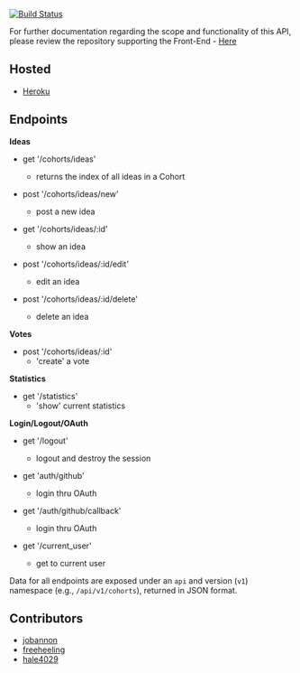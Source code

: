 [![Build Status](https://travis-ci.com/jobannon/upvote_api.svg?branch=master)](https://travis-ci.com/jobannon/upvote_api)

For further documentation regarding the scope and functionality of this API, please review the repository supporting the Front-End - [Here](https://github.com/hale4029/UpVote)
## Hosted
  - [Heroku](https://upvote-ideas.herokuapp.com/)

## Endpoints
  
<strong>Ideas</strong>
* get '/cohorts/ideas'
  * returns the index of all ideas in a Cohort

* post '/cohorts/ideas/new'
  * post a new idea  
  
* get '/cohorts/ideas/:id'
  * show an idea

* post '/cohorts/ideas/:id/edit'
  * edit an idea

* post '/cohorts/ideas/:id/delete'
  * delete an idea

<strong>Votes</strong> 
* post '/cohorts/ideas/:id'
  * 'create' a vote

<strong>Statistics</strong>
* get '/statistics'
  * 'show' current statistics

<strong>Login/Logout/OAuth</strong>
* get '/logout' 
  * logout and destroy the session

* get 'auth/github'
  * login thru OAuth

* get '/auth/github/callback'
  * login thru OAuth
* get '/current_user'
  * get to current user

Data for all endpoints are exposed under an `api` and version (`v1`) namespace (e.g., `/api/v1/cohorts`), returned in JSON format.

## Contributors
* [jobannon](https://github.com/jobannon)
* [freeheeling](https://github.com/freeheeling)
* [hale4029](https://github.com/hale4029)

